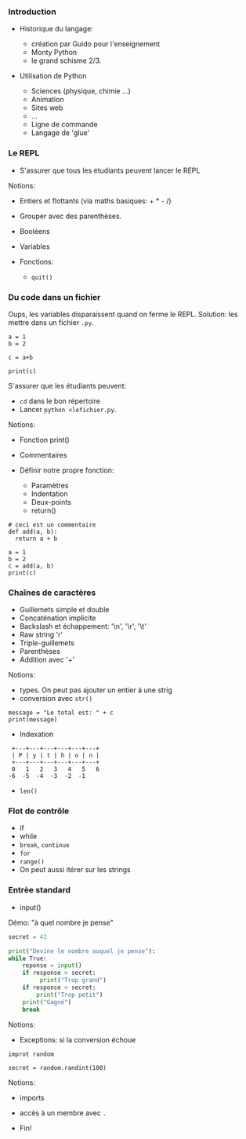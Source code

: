 ### Introduction

* Historique du langage:

  * création par Guido pour l'enseignement
  * Monty Python
  * le grand schisme 2/3.

* Utilisation de Python

  * Sciences (physique, chimie ...)
  * Animation
  * Sites web
  * ...
  * Ligne de commande
  * Langage de 'glue'

### Le REPL

* S'assurer que tous les étudiants peuvent lancer le REPL

Notions:

* Entiers et flottants (via maths basiques: + * - /)
* Grouper avec des parenthèses.
* Booléens
* Variables
* Fonctions:

  * `quit()`



### Du code dans un fichier

Oups, les variables disparaissent quand on ferme le REPL.
Solution: les mettre dans un fichier `.py`.

```
a = 1
b = 2

c = a+b

print(c)
```

S'assurer que les étudiants peuvent:

* `cd` dans le bon répertoire
* Lancer `python <lefichier.py`.

Notions:

* Fonction print()
* Commentaires

* Définir notre propre fonction:

    * Paramètres
    * Indentation
    * Deux-points
    * return()

```
# ceci est un commentaire
def add(a, b):
  return a + b

a = 1
b = 2
c = add(a, b)
print(c)
```


### Chaînes de caractères

* Guillemets simple et double
* Concaténation implicite
* Backslash et échappement: '\n', '\r', '\t'
* Raw string 'r'
* Triple-guillemets
* Parenthèses
* Addition avec '+'

Notions:
 * types. On peut pas ajouter un entier à une strig
 * conversion avec `str()`

```
message = "Le total est: " + c
print(message)
```

* Indexation

```
 +---+---+---+---+---+---+
 | P | y | t | h | o | n |
 +---+---+---+---+---+---+
 0   1   2   3   4   5   6
-6  -5  -4  -3  -2  -1
```


* `len()`

### Flot de contrôle

* if
* while
* `break`, `continue`
* `for`
* `range()`
* On peut aussi itérer sur les strings

### Entrèe standard

* input()

Démo: "à quel nombre je pense"

```python
secret = 42

print("Devine le nombre auquel je pense"):
while True:
    reponse = input()
    if response > secret:
         print("Trop grand")
    if response < secret:
        print("Trop petit")
    print("Gagné")
    break
```

Notions:

* Exceptions: si la conversion échoue

```
improt random

secret = random.randint(100)

```


Notions:

* imports
* accès à un membre avec `.`

* Fin!
